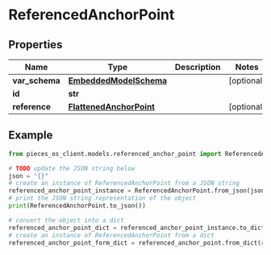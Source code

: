 # ReferencedAnchorPoint


## Properties

Name | Type | Description | Notes
------------ | ------------- | ------------- | -------------
**var_schema** | [**EmbeddedModelSchema**](EmbeddedModelSchema) |  | [optional] 
**id** | **str** |  | 
**reference** | [**FlattenedAnchorPoint**](FlattenedAnchorPoint) |  | [optional] 

## Example

```python
from pieces_os_client.models.referenced_anchor_point import ReferencedAnchorPoint

# TODO update the JSON string below
json = "{}"
# create an instance of ReferencedAnchorPoint from a JSON string
referenced_anchor_point_instance = ReferencedAnchorPoint.from_json(json)
# print the JSON string representation of the object
print(ReferencedAnchorPoint.to_json())

# convert the object into a dict
referenced_anchor_point_dict = referenced_anchor_point_instance.to_dict()
# create an instance of ReferencedAnchorPoint from a dict
referenced_anchor_point_form_dict = referenced_anchor_point.from_dict(referenced_anchor_point_dict)
```


